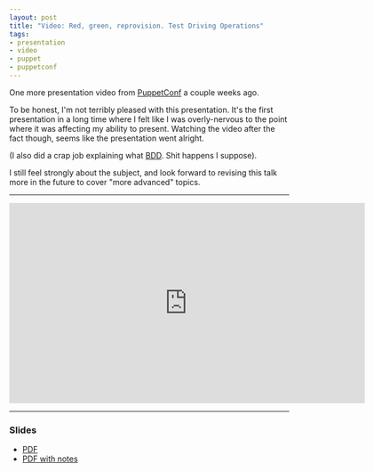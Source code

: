 ```yaml
---
layout: post
title: "Video: Red, green, reprovision. Test Driving Operations"
tags:
- presentation
- video
- puppet
- puppetconf
---
```



One more presentation video from [PuppetConf](http://puppetconf.com) a couple
weeks ago.

To be honest, I'm not terribly pleased with this presentation. It's the first
presentation in a long time where I felt like I was overly-nervous to the point
where it was affecting my ability to present. Watching the video after the fact
though, seems like the presentation went alright.

(I also did a crap job explaining what
[BDD](https://en.wikipedia.org/wiki/Behavior_Driven_Development). Shit happens
I suppose).

I still feel strongly about the subject, and look forward to revising this talk
more in the future to cover "more advanced" topics.

---

<center>
<iframe width="640" height="360" src="https://www.youtube-nocookie.com/embed/hHcJ0NUIGSI?list=PLV86BgbREluVFB73Wwqp_tCbw5Z9TMLX1&amp;hl=en_US" frameborder="0" allowfullscreen></iframe>
</center>

---


### Slides

* [PDF](http://strongspace.com/rtyler/public/red-green-reprovision.pdf)
* [PDF with
  notes](http://strongspace.com/rtyler/public/red-green-reprovision.notes.pdf)


